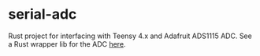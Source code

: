 # serial-adc

Rust project for interfacing with Teensy 4.x and Adafruit ADS1115 ADC. See a Rust wrapper lib for the ADC [here](./src/ads1115.rs).